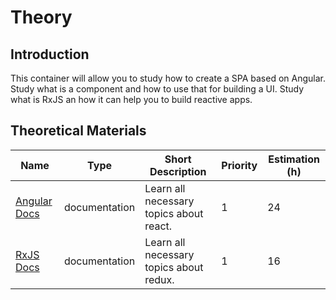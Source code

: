# Theory

## Introduction

This container will allow you to study how to create a SPA based on Angular.
Study what is a component and how to use that for building a UI.
Study what is RxJS an how it can help you to build reactive apps.

## Theoretical Materials

| Name                                    | Type          | Short Description                       | Priority | Estimation (h) |
| --------------------------------------- | ------------- | --------------------------------------- | -------- | -------------- |
| [Angular Docs](https://angular.io/docs) | documentation | Learn all necessary topics about react. | 1        | 24             |
| [RxJS Docs](https://www.learnrxjs.io/)  | documentation | Learn all necessary topics about redux. | 1        | 16             |
